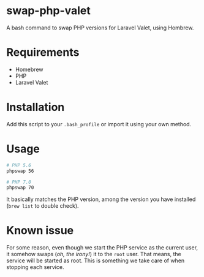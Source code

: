 # swap-php-valet
A bash command to swap PHP versions for Laravel Valet, using Hombrew.

# Requirements
- Homebrew
- PHP
- Laravel Valet

# Installation
Add this script to your `.bash_profile` or import it using your own method.

# Usage

```bash
# PHP 5.6
phpswap 56

# PHP 7.0
phpswap 70
```

It basically matches the PHP version, among the version you have installed (`brew list` to double check).

# Known issue
For some reason, even though we start the PHP service as the current user, it somehow swaps (_oh, the irony!_) it to the `root` user. That means, the service will be started as root. This is something we take care of when stopping each service.

